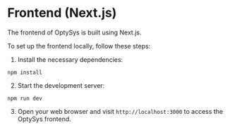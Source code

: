 # Frontend (Next.js)

The frontend of OptySys is built using Next.js.

To set up the frontend locally, follow these steps:

1. Install the necessary dependencies:

```shell
npm install
```

2. Start the development server:

```shell
npm run dev
```

3. Open your web browser and visit `http://localhost:3000` to access the OptySys frontend.
